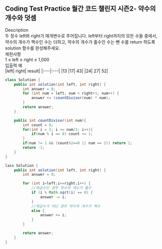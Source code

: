 ## Coding Test Practice 월간 코드 챌린지 시즌2- 약수의 개수와 덧셈

Description <br>
두 정수 left와 right가 매개변수로 주어집니다. left부터 right까지의 모든 수들 중에서, 약수의 개수가 짝수인 수는 더하고, 약수의 개수가 홀수인 수는 뺀 수를 return 하도록 solution 함수를 완성해주세요.
<br>
제한사항<br>
1 ≤ left ≤ right ≤ 1,000 <br>
입출력 예 <br>
|left|	right|	result|
|:---|:---|
|13	|17|	43|
|24|	27|	52|

```java
class Solution {
    public int solution(int left, int right) {
        int answer = 0;
        for (int num = left; num < right+1; num++) {
            answer += (countDivisor(num) * num);
        }
        return answer;
    }

    public int countDivisor(int num){
        int count = 0;
        for(int i = 2; i <= num/2; i++){
            if(num % i == 0) count += 1;
        }
        if(num != 1 && (count%2==0 || num == 2)) return 1;
        return -1;
    }
}
```

```java
lass Solution {
    public int solution(int left, int right) {
        int answer = 0;

        for (int i=left;i<=right;i++) {
            //제곱수인 경우 약수의 개수가 홀수
            if (i % Math.sqrt(i) == 0) {
                answer -= i;
            }
            //제곱수가 아닌 경우 약수의 개수가 짝수
            else {
                answer += i;
            }
        }

        return answer;
    }
}
```
